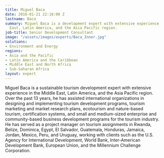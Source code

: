 ```yaml
---
title: Miguel Baca
date: 2016-01-21 22:18:00 Z
lastname: Baca
summary: Miguel Baca is a development expert with extensive experience in the Middle
  East, Latin America, and the Asia Pacific region.
job-title: Senior Development Consultant
image: "/assets/images/experts/Baca_Inner.jpg"
solutions:
- Environment and Energy
regions:
- Asia and the Pacific
- Latin America and the Caribbean
- Middle East and North Africa
- Sub-Saharan Africa
layout: expert
---
```


Miguel Baca is a sustainable tourism development expert with extensive experience in the Middle East, Latin America, and the Asia Pacific region. Over the past 13 years, he has assisted international organizations in designing and implementing tourism development programs, tourism marketing and market research plans, ecotourism and nature-based tourism, certification systems, and small and medium-sized enterprise and community-based business development programs for the tourism industry. He has served as a project manager on tourism assignments in Rwanda, Belize, Dominica, Egypt, El Salvador, Guatemala, Honduras, Jamaica, Jordan, Mexico, Peru, and Uruguay, working with clients such as the U.S. Agency for International Development, World Bank, Inter-American Development Bank, European Union, and the Millennium Challenge Corporation.
